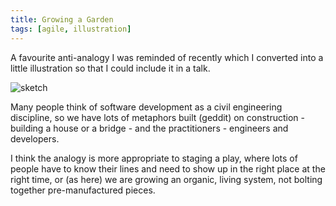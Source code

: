```yaml
---
title: Growing a Garden
tags: [agile, illustration]
---
```


A favourite anti-analogy I was reminded of recently which I converted into a
little illustration so that I could include it in a talk.

![sketch](/assets/img/posts/growing-a-garden/growing-a-garden.png)

Many people think of software development as a civil engineering discipline, so we
have lots of metaphors built (geddit) on construction - building a house or a
bridge - and the practitioners - engineers and developers.

I think the analogy is more appropriate to staging a play, where lots of people have
to know their lines and need to show up in the right place at the right time, or (as here)
we are growing an organic, living system, not bolting together pre-manufactured pieces.
